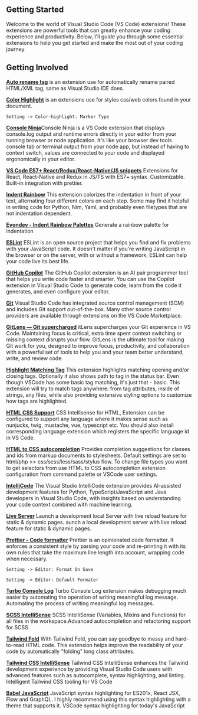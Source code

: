 ## Getting Started

Welcome to the world of Visual Studio Code (VS Code) extensions! These extensions are powerful tools that can greatly enhance your coding experience and productivity. Below, I'll guide you through some essential extensions to help you get started and make the most out of your coding journey

## Getting Involved

[**Auto rename tag**](https://marketplace.visualstudio.com/items?itemName=formulahendry.auto-rename-tag) is an extension use for automatically rename paired HTML/XML tag, same as Visual Studio IDE does.

[**Color Highlight**](https://marketplace.visualstudio.com/items?itemName=naumovs.color-highlight) is an extensions use for styles css/web colors found in your document.

    Setting -> Color-highlight: Marker Type

[**Console Ninja**](https://marketplace.visualstudio.com/items?itemName=WallabyJs.console-ninja)Console Ninja is a VS Code extension that displays console.log output and runtime errors directly in your editor from your running browser or node application. It's like your browser dev tools console tab or terminal output from your node app, but instead of having to context switch, values are connected to your code and displayed ergonomically in your editor.

[**VS Code ES7+ React/Redux/React-Native/JS snippets**](https://marketplace.visualstudio.com/items?itemName=dsznajder.es7-react-js-snippets) Extensions for React, React-Native and Redux in JS/TS with ES7+ syntax. Customizable. Built-in integration with prettier.

[**Indent Rainbow**](https://marketplace.visualstudio.com/items?itemName=oderwat.indent-rainbow) This extension colorizes the indentation in front of your text, alternating four different colors on each step. Some may find it helpful in writing code for Python, Nim, Yaml, and probably even filetypes that are not indentation dependent.

[**Evondev - Indent Rainbow Palettes**](https://marketplace.visualstudio.com/items?itemName=evondev.indent-rainbow-palettes)
Generate a rainbow palette for indentation

[**ESLint**](https://marketplace.visualstudio.com/items?itemName=dbaeumer.vscode-eslint#settings-options) ESLint is an open source project that helps you find and fix problems with your JavaScript code. It doesn't matter if you're writing JavaScript in the browser or on the server, with or without a framework, ESLint can help your code live its best life.

[**GitHub Copilot**](https://code.visualstudio.com/docs/copilot/overview) The GitHub Copilot extension is an AI pair programmer tool that helps you write code faster and smarter. You can use the Copilot extension in Visual Studio Code to generate code, learn from the code it generates, and even configure your editor.

[**Git**](https://code.visualstudio.com/docs/sourcecontrol/overview) Visual Studio Code has integrated source control management (SCM) and includes Git support out-of-the-box. Many other source control providers are available through extensions on the VS Code Marketplace.

[**GitLens — Git supercharged**](https://marketplace.visualstudio.com/items?itemName=eamodio.gitlens) itLens supercharges your Git experience in VS Code. Maintaining focus is critical, extra time spent context switching or missing context disrupts your flow. GitLens is the ultimate tool for making Git work for you, designed to improve focus, productivity, and collaboration with a powerful set of tools to help you and your team better understand, write, and review code.

[**Highlight Matching Tag**](https://marketplace.visualstudio.com/items?itemName=vincaslt.highlight-matching-tag) This extension highlights matching opening and/or closing tags. Optionally it also shows path to tag in the status bar. Even though VSCode has some basic tag matching, it's just that - basic. This extension will try to match tags anywhere: from tag attributes, inside of strings, any files, while also providing extensive styling options to customize how tags are highlighted.

[**HTML CSS Support**](https://marketplace.visualstudio.com/items?itemName=ecmel.vscode-html-css) CSS Intellisense for HTML, Extension can be configured to support any language where it makes sense such as nunjucks, twig, mustache, vue, typescript etc. You should also install corresponding language extension which registers the specific language id in VS Code.

[**HTML to CSS autocompletion**](https://marketplace.visualstudio.com/items?itemName=solnurkarim.html-to-css-autocompletion) Provides completion suggestions for classes and ids from markup documents to stylesheets. Default settings are set to html/php >> css/scss/less/sass/stylus flow.
To change file types you want to get selectors from use HTML to CSS autocompletion extension configuration from command palette or VSCode user settings.

[**IntelliCode**](https://marketplace.visualstudio.com/items?itemName=VisualStudioExptTeam.vscodeintellicode) The Visual Studio IntelliCode extension provides AI-assisted development features for Python, TypeScript/JavaScript and Java developers in Visual Studio Code, with insights based on understanding your code context combined with machine learning.

[**Live Server**](https://marketplace.visualstudio.com/items?itemName=ritwickdey.LiveServer) Launch a development local Server with live reload feature for static & dynamic pages. aunch a local development server with live reload feature for static & dynamic pages.

[**Prettier - Code formatter**](https://marketplace.visualstudio.com/items?itemName=esbenp.prettier-vscode) Prettier is an opinionated code formatter. It enforces a consistent style by parsing your code and re-printing it with its own rules that take the maximum line length into account, wrapping code when necessary.

    Setting -> Editor: Format On Save

    Setting -> Editor: Default Formater

[**Turbo Console Log**](https://marketplace.visualstudio.com/items?itemName=ChakrounAnas.turbo-console-log) Turbo Console Log extension makes debugging much easier by automating the operation of writing meaningful log message. Automating the process of writing meaningful log messages.

[**SCSS IntelliSense**](https://marketplace.visualstudio.com/items?itemName=mrmlnc.vscode-scss) SCSS IntelliSense (Variables, Mixins and Functions) for all files in the workspace.Advanced autocompletion and refactoring support for SCSS

[**Tailwind Fold**](https://marketplace.visualstudio.com/items?itemName=stivo.tailwind-fold) With Tailwind Fold, you can say goodbye to messy and hard-to-read HTML code. This extension helps improve the readability of your code by automatically "folding" long class attributes.

[**Tailwind CSS IntelliSense**](https://marketplace.visualstudio.com/items?itemName=bradlc.vscode-tailwindcss) Tailwind CSS IntelliSense enhances the Tailwind development experience by providing Visual Studio Code users with advanced features such as autocomplete, syntax highlighting, and linting. Intelligent Tailwind CSS tooling for VS Code

[**Babel JavaScript**](https://marketplace.visualstudio.com/items?itemName=mgmcdermott.vscode-language-babel) JavaScript syntax highlighting for ES201x, React JSX, Flow and GraphQL. I highly recommend using this syntax highlighting with a theme that supports it. VSCode syntax highlighting for today's JavaScript
